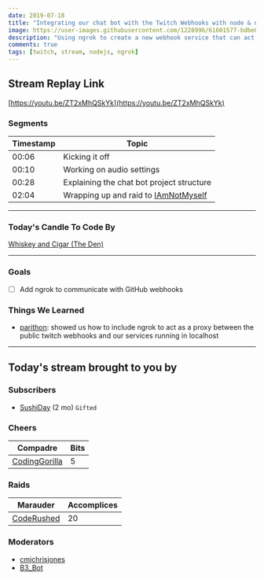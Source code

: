```yaml
---
date: 2019-07-18
title: "Integrating our chat bot with the Twitch Webhooks with node & ngrok"
image: https://user-images.githubusercontent.com/1228996/61601577-bdbe0a00-abfb-11e9-9a91-d4fe48e28428.png
description: "Using ngrok to create a new webhook service that can act as a proxy between our chat bot and the Twitch API webhooks"
comments: true
tags: [twitch, stream, nodejs, ngrok]
---
```


## Stream Replay Link

[https://youtu.be/ZT2xMhQSkYk](https://youtu.be/ZT2xMhQSkYk)

<!--more-->

### Segments

| Timestamp | Topic
| ---       | ---
| 00:06 | Kicking it off |
| 00:10 | Working on audio settings |
| 00:28 | Explaining the chat bot project structure |
| 02:04 | Wrapping up and raid to [IAmNotMyself](https://twitch.tv/IAmNotMyself) |

---

### Today's Candle To Code By

[Whiskey and Cigar (The Den)](https://amzn.to/30ttzO6)

---

### Goals

- [ ] Add ngrok to communicate with GitHub webhooks

### Things We Learned

- [parithon](https://twitch.tv/parithon): showed us how to include ngrok to act as a proxy between the public twitch webhooks and our services running in localhost

---

## Today's stream brought to you by

### Subscribers

- [SushiDay](https://twitch.tv/sushiday) (2 mo) `Gifted`

### Cheers

| Compadre            | Bits        |
| ---                 | ---         |
| [CodingGorilla](https://twitch.tv/codinggorilla) | 5 |

### Raids

| Marauder            | Accomplices |
| ---                 | ---         |
| [CodeRushed](https://twitch.tv/coderushed) | 20 |

### Moderators

- [cmjchrisjones](https://twitch.tv/cmjchrisjones)
- [B3_Bot](https://twitch.tv/b3_bot)
